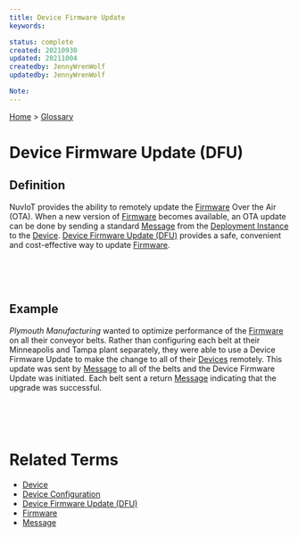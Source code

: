 ```yaml
---
title: Device Firmware Update
keywords: 

status: complete
created: 20210930
updated: 20211004
createdby: JennyWrenWolf
updatedby: JennyWrenWolf

Note:
---
```

[Home](../Index.md) > [Glossary](./Index.md)

# Device Firmware Update (DFU)
## Definition
NuvIoT provides the ability to remotely update the [Firmware](./Firmware.md) Over the Air (OTA).  When a new version of [Firmware](./Firmware.md) becomes available, an OTA update can be done by sending a standard [Message](./Message.md) from the [Deployment Instance](./DeploymentInstance.md) to the [Device](./Device.md).  [Device Firmware Update (DFU)](./DeviceFirmwareUpdate.md) provides a safe, convenient and cost-effective way to update [Firmware](./Firmware.md). 

<br>
<br>
<br>

## Example
*Plymouth Manufacturing* wanted to optimize performance of the [Firmware](./Firmware.md) on all their conveyor belts.  Rather than configuring each belt at their Minneapolis and Tampa plant separately, they were able to use a Device Firmware Update to make the change to all of their [Devices](./Devices.md) remotely.  This update was sent by [Message](./Message.md) to all of the belts and the Device Firmware Update was initiated.  Each belt sent a return [Message](./Message.md) indicating that the upgrade was successful. 

<br>
<br>
<br>

# Related Terms
- [Device](./Device.md)
- [Device Configuration](./DeviceConfiguration.md)
- [Device Firmware Update (DFU)](./DeviceFirmwareUpdate.md)
- [Firmware](./Firmware.md)
- [Message](./Message.md)